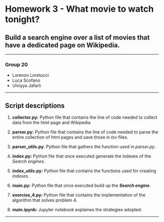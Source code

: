 # Homework 3 - What movie to watch tonight?
## Build a search engine over a list of movies that have a dedicated page on Wikipedia.
***
### Group 20

* Lorenzo Loretucci
* Luca Scofano 
* Ulviyya Jafarli
***
## Script descriptions

1. **collector.py:** Python file that contains the line of code needed to collect data from the html page and Wikipedia

2. **parser.py:** Python file that contains the line of code needed to parse the entire collection of html pages and save those in *tsv* files.

3. **parser_utils.py**: Python file that gathers the function used in *parser.py*.

4. **index.py:** Python file that once executed generate the indexes of the *Search engines*.

5. **index_utils.py:** Python file that contains the functions used for creating *indexes*.

6. **main.py:** Python file that once executed build up the **_Search engine_**.

7. **exercise_4.py:** Python file that contains the implementation of the algorithm that solves problem 4.

8. **main.ipynb:** Jupyter notebook explaines the strategies adopted. 
***
